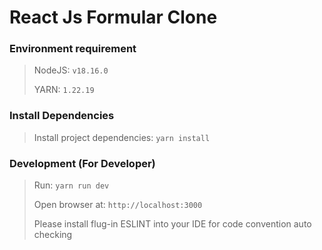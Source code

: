 # React Js Formular Clone

### Environment requirement
>
> NodeJS: `v18.16.0`
>
> YARN: `1.22.19`

### Install Dependencies
> Install project dependencies: `yarn install`

### Development (For Developer)
> Run: `yarn run dev`
>
> Open browser at: `http://localhost:3000`
> 
>
> Please install flug-in ESLINT into your IDE for code convention auto checking

